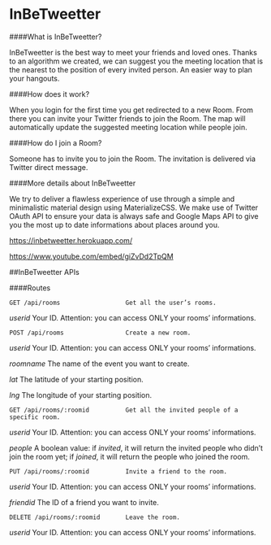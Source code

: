 # InBeTweetter

####What is InBeTweetter?

InBeTweetter is the best way to meet your friends and loved ones. Thanks to an algorithm we created, we can suggest you the meeting location that is the nearest to the position of every invited person. An easier way to plan your hangouts.


####How does it work?

When you login for the first time you get redirected to a new Room. From there you can invite your Twitter friends to join the Room. The map will automatically update the suggested meeting location while people join.


####How do I join a Room?

Someone has to invite you to join the Room. The invitation is delivered via Twitter direct message.


####More details about InBeTweetter

We try to deliver a flawless experience of use through a simple and minimalistic material design using MaterializeCSS. We make use of Twitter OAuth API to ensure your data is always safe and Google Maps API to give you the most up to date informations about places around you.

https://inbetweetter.herokuapp.com/

https://www.youtube.com/embed/giZvDd2TpQM



##InBeTweetter APIs

####Routes

	GET /api/rooms		        	Get all the user’s rooms.

 _userid_        Your ID. Attention: you can access ONLY your rooms’ informations.


	POST /api/rooms		        	Create a new room.

_userid_		Your ID. Attention: you can access ONLY your rooms’ informations.

_roomname_	    The name of the event you want to create.

_lat_		    The latitude of your starting position. 

_lng_		    The longitude of your starting position.

	GET /api/rooms/:roomid		    Get all the invited people of a specific room.

_userid_		Your ID. Attention: you can access ONLY your rooms’ informations.

_people_		A boolean value: if _invited_, it will return the invited people who didn’t join the room yet; if _joined_, it will return the people who joined the room.

	PUT /api/rooms/:roomid		    Invite a friend to the room.

_userid_		Your ID. Attention: you can access ONLY your rooms’ informations.

_friendid_	    The ID of a friend you want to invite.

	DELETE /api/rooms/:roomid	    Leave the room.	

_userid_		Your ID. Attention: you can access ONLY your rooms’ informations.
